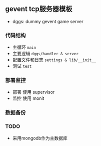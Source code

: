 ## gevent tcp服务器模板 ## 
- dggs: dummy gevent game server

### 代码结构 ###
- 主循环 `main`
- 主要逻辑   `dggs/handler & server`
- 配置文件和日志 `settings & lib/__init__`
- 测试 `test`

### 部署监控 ###
- 部署 使用 supervisor
- 监控 使用 monit

### 数据备份 ###

### TODO ###
- 采用mongodb作为主数据库